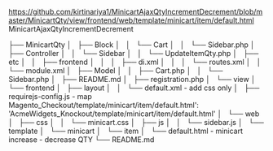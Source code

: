 https://github.com/kirtinariya1/MinicartAjaxQtyIncrementDecrement/blob/master/MinicartQty/view/frontend/web/template/minicart/item/default.html
MinicartAjaxQtyIncrementDecrement

├── MinicartQty
│   ├── Block
│   │   └── Cart
│   │       └── Sidebar.php
│   ├── Controller
│   │   └── Sidebar
│   │       └── UpdateItemQty.php
│   ├── etc
│   │   ├── frontend
│   │   │   ├── di.xml
│   │   │   └── routes.xml
│   │   └── module.xml
│   ├── Model
│   │   ├── Cart.php
│   │   └── Sidebar.php
│   ├── README.md
│   ├── registration.php
│   └── view
│       └── frontend
│           ├── layout
│           │   └── default.xml - add css only
│           ├── requirejs-config.js - map Magento_Checkout/template/minicart/item/default.html': 'AcmeWidgets_Knockout/template/minicart/item/default.html'
│           └── web
│               ├── css
│               │   └── minicart.css
│               ├── js
│               │   └── sidebar.js 
│               └── template
│                   └── minicart
│                       └── item
│                           └── default.html - minicart increase - decrease QTY
└── README.md
